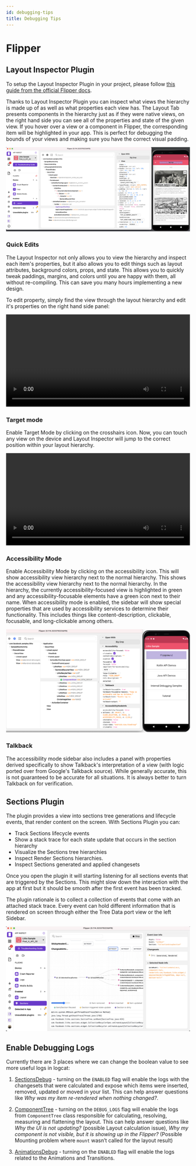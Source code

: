 ```yaml
---
id: debugging-tips
title: Debugging Tips
---
```


# Flipper

## Layout Inspector Plugin

To setup the Layout Inspector Plugin in your project, please follow [this guide from the official Flipper docs](https://fbflipper.com/docs/setup/plugins/inspector/).

Thanks to Layout Inspector Plugin you can inspect what views the hierarchy is made up of as well as what properties each view has.
The Layout Tab presents components in the hierarchy just as if they were native views, on the right hand side you can see all of the properties and state of the given view.
If you hover over a view or a component in Flipper, the corresponding item will be highlighted in your app.
This is perfect for debugging the bounds of your views and making sure you have the correct visual padding.

![Highlight in Flipper](/images/debugging-flipper-highlight.png)

### Quick Edits

The Layout Inspector not only allows you to view the hierarchy and inspect each item's properties,
but it also allows you to edit things such as layout attributes, background colors, props, and state.
This allows you to quickly tweak paddings, margins, and colors until you are happy with them, all without re-compiling.
This can save you many hours implementing a new design.

To edit property, simply find the view through the layout hierarchy and edit it's properties on the right hand side panel:

<div display="block">
  <video src="https://lookaside.internalfb.com/intern/pixelcloudnew/asset/?id=585510272692142" controls="1" preload="auto" width="100%"></video>
</div>

### Target mode
Enable Target Mode by clicking on the crosshairs icon. Now, you can touch any view on the device and Layout Inspector will jump to the correct position within your layout hierarchy.

<div display="block">
  <video src="https://lookaside.internalfb.com/intern/pixelcloudnew/asset/?id=232484772246926" controls="1" preload="auto" width="100%"></video>
</div>

### Accessibility Mode

Enable Accessibility Mode by clicking on the accessibility icon. This will show accessibility view hierarchy next to the normal hierarchy.
This shows the accessibility view hierarchy next to the normal hierarchy.
In the hierarchy, the currently accessibility-focused view is highlighted in green and any accessibility-focusable elements have a green icon next to their name.
When accessibility mode is enabled, the sidebar will show special properties that are used by accessibility services to determine their functionality.
This includes things like content-description, clickable, focusable, and long-clickable among others.

![Accessibility in Flipper](/images/debugging-flipper-accessibility.png)

### Talkback

The accessibility mode sidebar also includes a panel with properties derived specifically to show Talkback's interpretation of a view (with logic ported over from Google's Talkback source).
While generally accurate, this is not guaranteed to be accurate for all situations. It is always better to turn Talkback on for verification.



## Sections Plugin

The plugin provides a view into sections tree generations and lifecycle events, that render content on the screen.
With Sections Plugin you can:
- Track Sections lifecycle events
- Show a stack trace for each state update that occurs in the section hierarchy
- Visualize the Sections tree hierarchies
- Inspect Render Sections hierarchies.
- Inspect Sections generated and applied changesets

Once you open the plugin it will starting listening for all sections events that are triggered by the Sections.
This might slow down the interaction with the app at first but it should be smooth after the first event has been tracked.

The plugin rationale is to collect a collection of events that come with an attached stack trace.
Every event can hold different information that is rendered on screen through either the Tree Data port view or the left Sidebar.

![Sections in Flipper](/images/debugging-flipper-sections.png)


## Enable Debugging Logs

Currently there are 3 places where we can change the boolean value to see more useful logs in logcat:
1. [SectionsDebug](pathname:///javadoc/com/facebook/litho/widget/SectionsDebug.html) -
turning on the `ENABLED` flag will enable the logs with the changesets that were calculated and expose which items were inserted, removed, updated or moved in your list.
This can help answer questions like *Why was my item re-rendered when nothing changed?*.

2. [ComponentTree](pathname:///javadoc/com/facebook/litho/ComponentTree.html) -
   turning on the `DEBUG_LOGS` flag will enable the logs from `ComponentTree` class responsible for calculating, resolving, measuring and flattening the layout.
   This can help answer questions like *Why the UI is not updating?* (possible Layout calculation issue), *Why my component is not visible, but it is showing up in the Flipper?* (Possible Mounting problem where `mount` wasn’t called for the layout result)

3. [AnimationsDebug](pathname:///javadoc/com/facebook/litho/AnimationsDebug.html) -
   turning on the `ENABLED` flag will enable the logs related to the Animations and Transitions.









